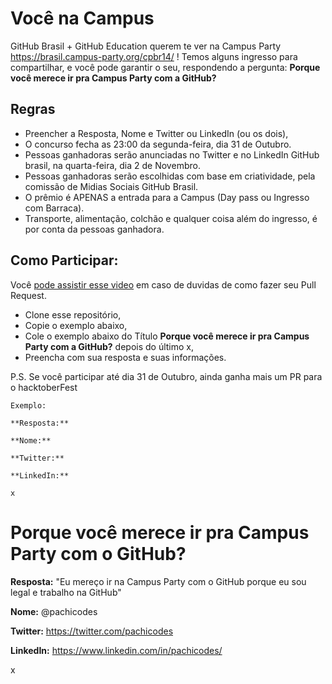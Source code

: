 # Você na Campus
GitHub Brasil + GitHub Education querem te ver na Campus Party https://brasil.campus-party.org/cpbr14/ !
Temos alguns ingresso para compartilhar, e você pode garantir o seu, respondendo a pergunta: **Porque você merece ir pra Campus Party com a GitHub?**

## Regras
- Preencher a Resposta,  Nome e Twitter ou LinkedIn (ou os dois),
- O concurso fecha as 23:00 da segunda-feira, dia 31 de Outubro.
- Pessoas ganhadoras serão anunciadas no Twitter e no LinkedIn GitHub brasil, na quarta-feira,  dia 2 de Novembro.
- Pessoas ganhadoras serão escolhidas com base em criatividade, pela comissão de Midias Sociais GitHub Brasil.
- O prêmio é APENAS a entrada para a Campus (Day pass ou Ingresso com Barraca). 
- Transporte, alimentação, colchão e qualquer coisa além do ingresso, é por conta da pessoas ganhadora.

## Como Participar: 
Você [pode assistir esse video]([https://www.loom.com/share/336da373673c4ddb863909c322e78a11](https://www.loom.com/share/6e781637cb0b4c36b3089054d20183f3)) em caso de duvidas de como fazer seu Pull Request.
- Clone esse repositório,
- Copie  o exemplo abaixo, 
- Cole o exemplo abaixo do Título **Porque você merece ir pra Campus Party com a GitHub?** depois do último x,
- Preencha com sua resposta e suas informações.

P.S. Se você participar até dia 31 de Outubro, ainda ganha mais um PR para o hacktoberFest

```
Exemplo:

**Resposta:** 

**Nome:**

**Twitter:**

**LinkedIn:** 

x

```

# Porque você merece ir pra Campus Party com o GitHub?
**Resposta:** "Eu mereço ir na Campus Party com o GitHub porque eu sou legal e trabalho na GitHub" 

**Nome:** @pachicodes 

**Twitter:** https://twitter.com/pachicodes

**LinkedIn:**  https://www.linkedin.com/in/pachicodes/

x
